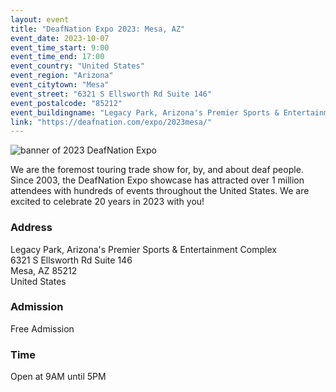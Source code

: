 ```yaml
---
layout: event
title: "DeafNation Expo 2023: Mesa, AZ"
event_date: 2023-10-07
event_time_start: 9:00
event_time_end: 17:00
event_country: "United States"
event_region: "Arizona"
event_citytown: "Mesa"
event_street: "6321 S Ellsworth Rd Suite 146"
event_postalcode: "85212"
event_buildingname: "Legacy Park, Arizona's Premier Sports & Entertainment Complex"
link: "https://deafnation.com/expo/2023mesa/"
---
```


![banner of 2023 DeafNation Expo](https://deafnation.com/wp-content/uploads/2023/01/20thDNExpoheader_color_web.png)

We are the foremost touring trade show for, by, and about deaf people. Since 2003, the DeafNation Expo showcase has attracted over 1 million attendees with hundreds of events throughout the United States. We are excited to celebrate 20 years in 2023 with you!

### Address
Legacy Park, Arizona's Premier Sports & Entertainment Complex<br>
6321 S Ellsworth Rd Suite 146<br>
Mesa, AZ 85212<br>
United States

### Admission
Free Admission

### Time
Open at​ 9AM until 5PM